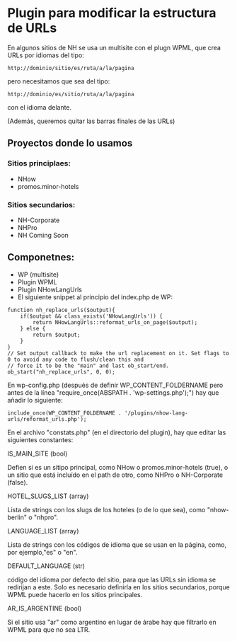 # Plugin para modificar la estructura de URLs

En algunos sitios de NH se usa un multisite con el plugn WPML, que crea URLs por idiomas del tipo:

```
http://dominio/sitio/es/ruta/a/la/pagina
```

pero necesitamos que sea del tipo:

```
http://dominio/es/sitio/ruta/a/la/pagina
```

con el idioma delante.

(Además, queremos quitar las barras finales de las URLs)

## Proyectos donde lo usamos

### Sitios principlaes:

- NHow
- promos.minor-hotels

### Sitios secundarios:

- NH-Corporate
- NHPro
- NH Coming Soon


## Componetnes:

- WP (multisite)
- Plugin WPML
- Plugin NHowLangUrls
- El siguiente snippet al principio del index.php de WP:


```
function nh_replace_urls($output){
    if($output && class_exists('NHowLangUrls')) {
        return NHowLangUrls::reformat_urls_on_page($output);
    } else {
        return $output;
    }
}
// Set output callback to make the url replacement on it. Set flags to 0 to avoid any code to flush/clean this and
// force it to be the "main" and last ob_start/end.
ob_start("nh_replace_urls", 0, 0);
```

En wp-config.php (después de definir WP_CONTENT_FOLDERNAME pero antes de la línea "require_once(ABSPATH . 'wp-settings.php');") hay que añadir lo siguiente:

```
include_once(WP_CONTENT_FOLDERNAME . '/plugins/nhow-lang-urls/reformat_urls.php');
```

En el archivo "constats.php" (en el directorio del plugin), hay que editar las siguientes constantes:

IS_MAIN_SITE (bool)

Defien si es un sitipo principal, como NHow o promos.minor-hotels (true), o un sitio que está incluído en el path de otro, como NHPro o NH-Corporate (false).

HOTEL_SLUGS_LIST (array)

Lista de strings con los slugs de los hoteles (o de lo que sea), como "nhow-berlin" o "nhpro".

LANGUAGE_LIST (array)

Lista de strings con los códigos de idioma que se usan en la página, como, por ejemplo,"es" o "en".

DEFAULT_LANGUAGE (str)

código del idioma por defecto del sitio, para que las URLs sin idioma se redirijan a este. Solo es necesario definirla en los sitios secundarios, porque WPML puede hacerlo en los sitios principales.

AR_IS_ARGENTINE (bool)

Si el sitio usa "ar" como argentino en lugar de árabe hay que filtrarlo en WPML para que no sea LTR.



